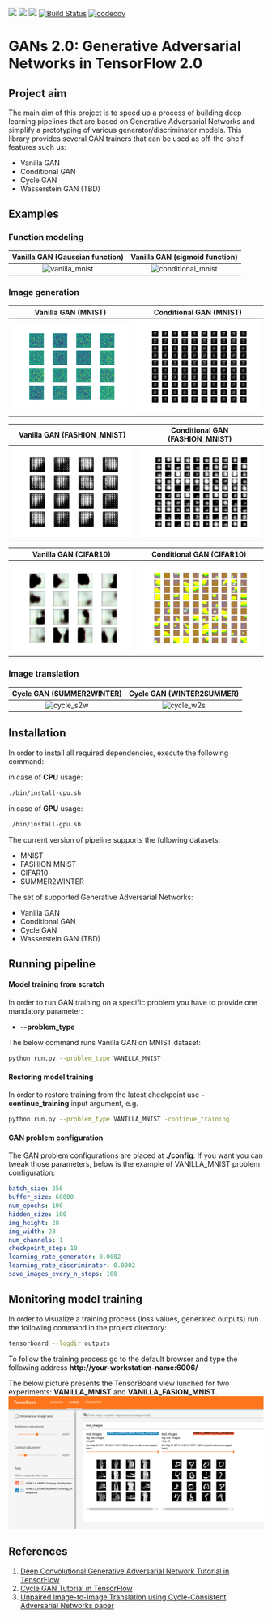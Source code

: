 ![](https://img.shields.io/badge/Python-3.6.8-blue.svg) ![](https://img.shields.io/badge/TensorFlow-2.2.0-blue.svg) ![](https://img.shields.io/badge/License-MIT-blue.svg) [![Build Status](https://travis-ci.com/tlatkowski/gans-2.0.svg?branch=cifar10-model)](https://travis-ci.com/tlatkowski/gans-2.0) [![codecov](https://codecov.io/gh/tlatkowski/gans-2.0/branch/master/graph/badge.svg)](https://codecov.io/gh/tlatkowski/gans-2.0)


# GANs 2.0: Generative Adversarial Networks in TensorFlow 2.0

## Project aim

The main aim of this project is to speed up a process of building 
deep learning pipelines that are based on Generative Adversarial Networks 
and simplify a prototyping of various generator/discriminator models. 
This library provides several GAN trainers that can be used 
as off-the-shelf features such us: 
* Vanilla GAN
* Conditional GAN
* Cycle GAN
* Wasserstein GAN (TBD)

## Examples

### Function modeling
Vanilla GAN (Gaussian function)            |  Vanilla GAN (sigmoid function)
:-------------------------:|:-------------------------:
![vanilla_mnist](./pics/vanilla_gan_model_gauss.gif)  |  ![conditional_mnist](./pics/vanilla_gan_model_sigmoid.gif)

### Image generation
Vanilla GAN (MNIST)            |  Conditional GAN (MNIST)
:-------------------------:|:-------------------------:
![vanilla_mnist](./pics/vanilla_mnist.gif)  |  ![conditional_mnist](./pics/conditional_mnist.gif)


Vanilla GAN (FASHION_MNIST)            |  Conditional GAN (FASHION_MNIST)
:-------------------------:|:-------------------------:
![vanilla_fashion_mnist](./pics/vanilla_fashion_mnist.gif)  |  ![conditional_fashion_mnist](./pics/conditional_fashion_mnist.gif)


Vanilla GAN (CIFAR10)            |  Conditional GAN (CIFAR10)
:-------------------------:|:-------------------------:
![vanilla_cifar10](./pics/vanilla_cifar10.gif)  |  ![conditional_cifar10](./pics/conditional_cifar10.gif)

### Image translation

Cycle GAN (SUMMER2WINTER)            |  Cycle GAN (WINTER2SUMMER)
:-------------------------:|:-------------------------:
![cycle_s2w](./pics/cycle_summer2winter.gif)  |  ![cycle_w2s](./pics/cycle_winter2summer.gif)

## Installation

In order to install all required dependencies, execute the following command:

in case of **CPU** usage:
```bash
./bin/install-cpu.sh
```
in case of **GPU** usage:
```bash
./bin/install-gpu.sh
```

The current version of pipeline supports the following datasets:
 * MNIST
 * FASHION MNIST
 * CIFAR10
 * SUMMER2WINTER
 
The set of supported Generative Adversarial Networks:
 * Vanilla GAN
 * Conditional GAN
 * Cycle GAN
 * Wasserstein GAN (TBD)

## Running pipeline

#### Model training from scratch
In order to run GAN training on a specific problem you have to provide one mandatory parameter:
 * **--problem_type**
 
The below command runs Vanilla GAN on MNIST dataset:
```bash
python run.py --problem_type VANILLA_MNIST
```

#### Restoring model training

In order to restore training from the latest checkpoint use **-continue_training** input argument, e.g.
```bash
python run.py --problem_type VANILLA_MNIST -continue_training
```
#### GAN problem configuration

The GAN problem configurations are placed at **./config**. If you want you can tweak those parameters, below is the example of VANILLA_MNIST problem configuration:
```yml
batch_size: 256
buffer_size: 60000
num_epochs: 100
hidden_size: 100
img_height: 28
img_width: 28
num_channels: 1
checkpoint_step: 10
learning_rate_generator: 0.0002
learning_rate_discriminator: 0.0002
save_images_every_n_steps: 100
```
 
## Monitoring model training
In order to visualize a training process (loss values, generated outputs) run the following command in the project directory:
```bash
tensorboard --logdir outputs
```
To follow the training process go to the default browser and type the following address **http://your-workstation-name:6006/** 

The below picture presents the TensorBoard view lunched for two experiments: **VANILLA_MNIST** and **VANILLA_FASION_MNIST**.
![](./pics/tensorboard.png) 
## References
1. [Deep Convolutional Generative Adversarial Network Tutorial in TensorFlow](https://www.tensorflow.org/beta/tutorials/generative/dcgan)
2. [Cycle GAN Tutorial in TensorFlow](https://www.tensorflow.org/tutorials/generative/cyclegan)
3. [Unpaired Image-to-Image Translation using Cycle-Consistent Adversarial Networks paper](https://arxiv.org/pdf/1703.10593.pdf)
